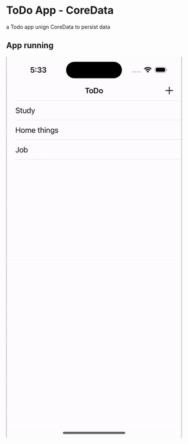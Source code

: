 # ToDo App - CoreData

a Todo app unign CoreData to persist data

## App running

![App gif](Documentation/appGif.gif)
